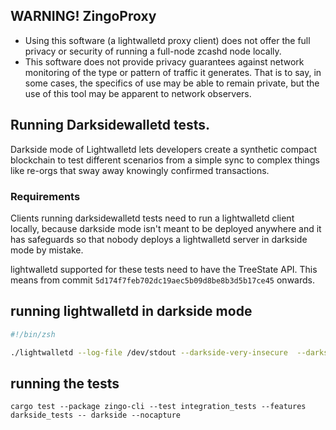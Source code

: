 
## WARNING! ZingoProxy
* Using this software (a lightwalletd proxy client) does not offer the full privacy or security of running a full-node zcashd node locally.
* This software does not provide privacy guarantees against network monitoring of the type or pattern of traffic it generates. That is to say, in some cases, the specifics of use may be able to remain private, but the use of this tool may be apparent to network observers.

## Running Darksidewalletd tests.

Darkside mode of Lightwalletd lets developers create a synthetic compact blockchain to test different scenarios from a simple sync to complex things like re-orgs that sway away knowingly confirmed transactions.

### Requirements
Clients running darksidewalletd tests need to run a lightwalletd client locally, because darkside mode isn't meant to be deployed anywhere and it has safeguards so that nobody deploys a lightwalletd server in darkside mode by mistake.

lightwalletd supported for these tests need to have the TreeState API. This means from commit `5d174f7feb702dc19aec5b09d8be8b3d5b17ce45` onwards.

## running lightwalletd in darkside mode
````zsh
#!/bin/zsh

./lightwalletd --log-file /dev/stdout --darkside-very-insecure  --darkside-timeout 1000 --gen-cert-very-insecure --data-dir . --no-tls-very-insecure
````

## running the tests

`cargo test --package zingo-cli --test integration_tests --features darkside_tests -- darkside --nocapture `

